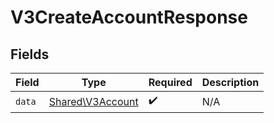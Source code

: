 # V3CreateAccountResponse


## Fields

| Field                                                | Type                                                 | Required                                             | Description                                          |
| ---------------------------------------------------- | ---------------------------------------------------- | ---------------------------------------------------- | ---------------------------------------------------- |
| `data`                                               | [Shared\V3Account](../../Models/Shared/V3Account.md) | :heavy_check_mark:                                   | N/A                                                  |